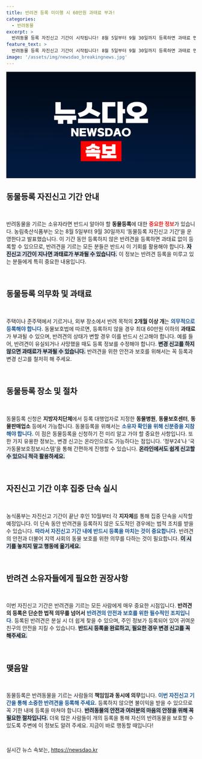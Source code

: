```yaml
---
title: 반려견 등록 미이행 시 60만원 과태료 부과!
categories:
  - 반려동물
excerpt: >
  반려동물 등록 자진신고 기간이 시작됩니다! 8월 5일부터 9월 30일까지 등록하면 과태료 면제! 기회를 놓치지 마세요. 10월부터는 각 지자체의 집중 단속이 예정되어 있습니다.
feature_text: >
  반려동물 등록 자진신고 기간이 시작됩니다! 8월 5일부터 9월 30일까지 등록하면 과태료 면제! 기회를 놓치지 마세요. 10월부터는 각 지자체의 집중 단속이 예정되어 있습니다.
image: '/assets/img/newsdao_breakingnews.jpg'
---
```


<p><img src="/assets/img/newsdao_breakingnews.jpg" alt="ontimetimes 속보" /></p>

<h2 data-ke-size="size26">동물등록 자진신고 기간 안내</h2>

<p data-ke-size="size16">&nbsp;</p>

<p>반려동물을 기르는 소유자라면 반드시 알아야 할 <b>동물등록</b>에 대한 <b><span style="color: #ee2323;">중요한 정보</span></b>가 있습니다. 농림축산식품부는 오는 8월 5일부터 9월 30일까지 ‘동물등록 자진신고 기간’을 운영한다고 발표했습니다. 이 기간 동안 등록하지 않은 반려견을 등록하면 과태료 없이 등록할 수 있으므로, 반려견을 기르는 모든 분들은 반드시 이 기회를 활용해야 합니다. <b><span style="background-color: #21538527;">자진신고 기간이 지나면 과태료가 부과될 수 있습니다.</span></b> 이 정보는 반려견 등록을 미루고 있는 분들에게 특히 중요한 내용입니다.</p>

<p data-ke-size="size16">&nbsp;</p>

<h2 data-ke-size="size26">동물등록 의무화 및 과태료</h2>

<p data-ke-size="size16">&nbsp;</p>

<p>주택이나 준주택에서 기르거나, 외부 장소에서 반려 목적의 <b>2개월 이상 개</b>는 <b><span style="color: #1a5490;">의무적으로 등록해야 합니다.</span></b> 동물보호법에 따르면, 등록하지 않을 경우 최대 60만원 이하의 <b>과태료</b>가 부과될 수 있으며, 반려견의 상태가 변할 경우 이를 반드시 신고해야 합니다. 예를 들어, 반려견이 유실되거나 사망했을 때도 등록 정보를 수정해야 합니다. <b><span style="background-color: #21538527;">변경 신고를 하지 않으면 과태료가 부과될 수 있습니다.</span></b> 반려견을 위한 안전과 보호를 위해서는 꼭 등록과 변경 신고를 철저히 해 주세요.</p>

<p data-ke-size="size16">&nbsp;</p>

<h2 data-ke-size="size26">동물등록 장소 및 절차</h2>

<p data-ke-size="size16">&nbsp;</p>

<p>동물등록 신청은 <b>지방자치단체</b>에서 등록 대행업자로 지정한 <b>동물병원</b>, <b>동물보호센터</b>, <b>동물판매업소</b> 등에서 가능합니다. 동물등록을 위해서는 <b><span style="color: #1a5490;">소유자 확인을 위해 신분증을 지참해야 합니다.</span></b> 이 점은 동물등록을 신청하기 전 미리 알고 가야 할 중요한 사항입니다. 또 한 가지 유용한 정보는, 변경 신고는 온라인으로도 가능하다는 점입니다. ‘정부24’나 ‘국가동물보호정보시스템’을 통해 간편하게 진행할 수 있습니다. <b><span style="background-color: #21538527;">온라인에서도 쉽게 신고할 수 있으니 적극 활용하세요.</span></b></p>

<p data-ke-size="size16">&nbsp;</p>

<h2 data-ke-size="size26">자진신고 기간 이후 집중 단속 실시</h2>

<p data-ke-size="size16">&nbsp;</p>

<p>농식품부는 자진신고 기간이 끝난 후인 10월부터 각 <b>지자체</b>를 통해 집중 단속을 시작할 예정입니다. 이 단속 동안 반려견을 등록하지 않은 도도적인 경우에는 법적 조치를 받을 수 있습니다. <b><span style="color: #1a5490;">따라서 자진신고 기간 내에 반드시 등록을 마치는 것이 중요합니다.</span></b> 반려견의 안전과 더불어 지역 사회의 동물 보호를 위한 의무를 다하는 것이 필요합니다. <b><span style="background-color: #21538527;">이 시기를 놓치지 말고 행동에 옮기세요.</span></b></p>

<p data-ke-size="size16">&nbsp;</p>

<h2 data-ke-size="size26">반려견 소유자들에게 필요한 권장사항</h2>

<p data-ke-size="size16">&nbsp;</p>

<p>이번 자진신고 기간은 반려견을 기르는 모든 사람에게 매우 중요한 시점입니다. <b>반려견의 등록은 단순한 법적 의무를 넘어서</b> <b><span style="color: #1a5490;">반려견의 안전과 보호를 위한 필수적인 조치입니다.</span></b> 등록된 반려견은 분실 시 더 쉽게 찾을 수 있으며, 주인 정보가 등록되어 있어 귀여운 친구의 안전을 지킬 수 있습니다. <b><span style="background-color: #21538527;">반드시 등록을 완료하고, 필요한 경우 변경 신고를 꼭 해주세요.</span></b></p>

<p data-ke-size="size16">&nbsp;</p>

<h2 data-ke-size="size26">맺음말</h2>

<p data-ke-size="size16">&nbsp;</p>

<p>동물등록은 반려동물을 기르는 사람들의 <b>책임임과 동시에 의무</b>입니다. <b><span style="color: #1a5490;">이번 자진신고 기간을 통해 소중한 반려견을 등록해 주세요.</span></b> 등록하지 않으면 불이익을 받을 수 있으므로 꼭 기한 내에 등록을 마쳐야 합니다. <b><span style="background-color: #21538527;">반려동물의 안전과 여러분의 마음의 안정을 위해 꼭 필요한 절차입니다.</span></b> 더욱 많은 사람들이 개의 등록을 통해 자신의 반려동물을 보호할 수 있도록 주변에 이 정보도 알려 주세요. 지금이 바로 행동할 때입니다! </p>

<p data-ke-size="size16">&nbsp;</p>
실시간 뉴스 속보는, <a href="https://newsdao.kr" rel="dofollow">https://newsdao.kr</a>


